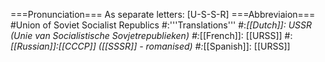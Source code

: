 ===Pronunciation===
As separate letters: [U-S-S-R]
===Abbreviaion===
#Union of Soviet Socialist Republics
#:'''Translations'''
#:*[[Dutch]]: USSR (Unie van Socialistische Sovjetrepublieken)
#:*[[French]]: [[URSS]]
#:*[[Russian]]:[[CCCP]] ([[SSSR]] - romanised)
#:*[[Spanish]]: [[URSS]]
